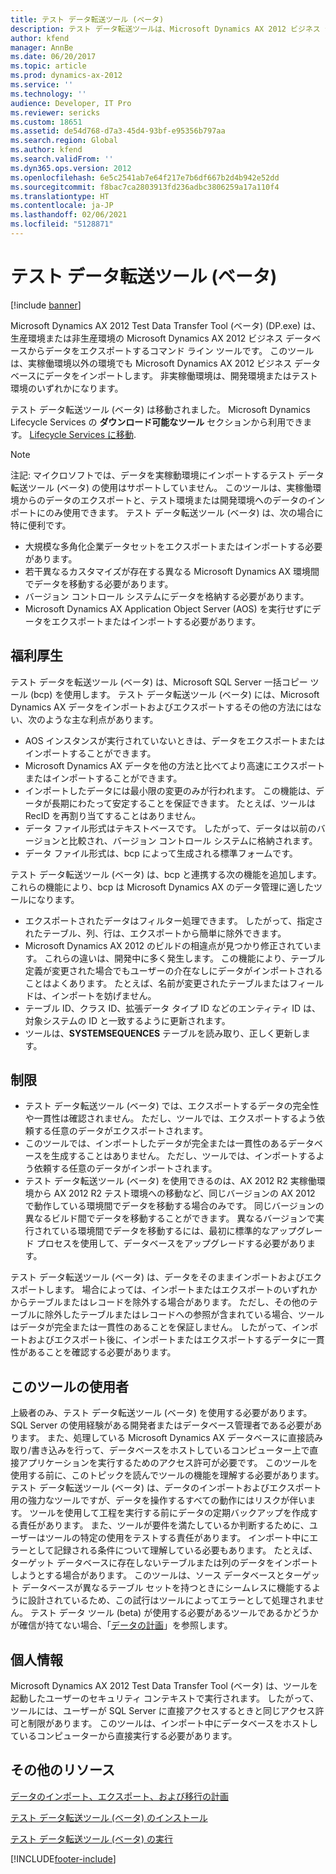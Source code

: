 ```yaml
---
title: テスト データ転送ツール (ベータ)
description: テスト データ転送ツールは、Microsoft Dynamics AX 2012 ビジネス データベース環境からデータをエクスポートするコマンド ライン ツールです。
author: kfend
manager: AnnBe
ms.date: 06/20/2017
ms.topic: article
ms.prod: dynamics-ax-2012
ms.service: ''
ms.technology: ''
audience: Developer, IT Pro
ms.reviewer: sericks
ms.custom: 18651
ms.assetid: de54d768-d7a3-45d4-93bf-e95356b797aa
ms.search.region: Global
ms.author: kfend
ms.search.validFrom: ''
ms.dyn365.ops.version: 2012
ms.openlocfilehash: 6e5c2541ab7e64f217e7b6df667b2d4b942e52dd
ms.sourcegitcommit: f8bac7ca2803913fd236adbc3806259a17a110f4
ms.translationtype: HT
ms.contentlocale: ja-JP
ms.lasthandoff: 02/06/2021
ms.locfileid: "5128871"
---
```

# <a name="test-data-transfer-tool-beta"></a>テスト データ転送ツール (ベータ)

[!include [banner](../../includes/banner.md)]

Microsoft Dynamics AX 2012 Test Data Transfer Tool (ベータ) (DP.exe) は、生産環境または非生産環境の Microsoft Dynamics AX 2012 ビジネス データベースからデータをエクスポートするコマンド ライン ツールです。 このツールは、実稼働環境以外の環境でも Microsoft Dynamics AX 2012 ビジネス データベースにデータをインポートします。 非実稼働環境は、開発環境またはテスト環境のいずれかになります。

テスト データ転送ツール (ベータ) は移動されました。 Microsoft Dynamics Lifecycle Services の **ダウンロード可能なツール** セクションから利用できます。 [Lifecycle Services に移動](https://lcs.dynamics.com). 

> [!NOTE]
> 注記: マイクロソフトでは、データを実稼動環境にインポートするテスト データ転送ツール (ベータ) の使用はサポートしていません。 このツールは、実稼働環境からのデータのエクスポートと、テスト環境または開発環境へのデータのインポートにのみ使用できます。 テスト データ転送ツール (ベータ) は、次の場合に特に便利です。

-   大規模な多角化企業データセットをエクスポートまたはインポートする必要があります。
-   若干異なるカスタマイズが存在する異なる Microsoft Dynamics AX 環境間でデータを移動する必要があります。
-   バージョン コントロール システムにデータを格納する必要があります。
-   Microsoft Dynamics AX Application Object Server (AOS) を実行せずにデータをエクスポートまたはインポートする必要があります。

## <a name="benefits"></a>福利厚生
テスト データを転送ツール (ベータ) は、Microsoft SQL Server 一括コピー ツール (bcp) を使用します。 テスト データ転送ツール (ベータ) には、Microsoft Dynamics AX データをインポートおよびエクスポートするその他の方法にはない、次のような主な利点があります。

-   AOS インスタンスが実行されていないときは、データをエクスポートまたはインポートすることができます。
-   Microsoft Dynamics AX データを他の方法と比べてより高速にエクスポートまたはインポートすることができます。
-   インポートしたデータには最小限の変更のみが行われます。 この機能は、データが長期にわたって安定することを保証できます。  たとえば、ツールは RecID を再割り当てすることはありません。
-   データ ファイル形式はテキストベースです。 したがって、データは以前のバージョンと比較され、バージョン コントロール システムに格納されます。
-   データ ファイル形式は、bcp によって生成される標準フォームです。

テスト データ転送ツール (ベータ) は、bcp と連携する次の機能を追加します。 これらの機能により、bcp は Microsoft Dynamics AX のデータ管理に適したツールになります。

-   エクスポートされたデータはフィルター処理できます。 したがって、指定されたテーブル、列、行は、エクスポートから簡単に除外できます。
-   Microsoft Dynamics AX 2012 のビルドの相違点が見つかり修正されています。 これらの違いは、開発中に多く発生します。 この機能により、テーブル定義が変更された場合でもユーザーの介在なしにデータがインポートされることはよくあります。 たとえば、名前が変更されたテーブルまたはフィールドは、インポートを妨げません。
-   テーブル ID、クラス ID、拡張データ タイプ ID などのエンティティ ID は、対象システムの ID と一致するように更新されます。
-   ツールは、**SYSTEMSEQUENCES** テーブルを読み取り、正しく更新します。

## <a name="limitations"></a>制限
-   テスト データ転送ツール (ベータ) では、エクスポートするデータの完全性や一貫性は確認されません。 ただし、ツールでは、エクスポートするよう依頼する任意のデータがエクスポートされます。
-   このツールでは、インポートしたデータが完全または一貫性のあるデータベースを生成することはありません。 ただし、ツールでは、インポートするよう依頼する任意のデータがインポートされます。
-   テスト データ転送ツール (ベータ) を使用できるのは、AX 2012 R2 実稼働環境から AX 2012 R2 テスト環境への移動など、同じバージョンの AX 2012 で動作している環境間でデータを移動する場合のみです。 同じバージョンの異なるビルド間でデータを移動することができます。 異なるバージョンで実行されている環境間でデータを移動するには、最初に標準的なアップグレード プロセスを使用して、データベースをアップグレードする必要があります。

テスト データ転送ツール (ベータ) は、データをそのままインポートおよびエクスポートします。 場合によっては、インポートまたはエクスポートのいずれかからテーブルまたはレコードを除外する場合があります。 ただし、その他のテーブルに除外したテーブルまたはレコードへの参照が含まれている場合、ツールはデータが完全または一貫性のあることを保証しません。 したがって、インポートおよびエクスポート後に、インポートまたはエクスポートするデータに一貫性があることを確認する必要があります。

## <a name="who-should-use-this-tool"></a>このツールの使用者
上級者のみ、テスト データ転送ツール (ベータ) を使用する必要があります。 SQL Server の使用経験がある開発者またはデータベース管理者である必要があります。 また、処理している Microsoft Dynamics AX データベースに直接読み取り/書き込みを行って、データベースをホストしているコンピューター上で直接アプリケーションを実行するためのアクセス許可が必要です。 このツールを使用する前に、このトピックを読んでツールの機能を理解する必要があります。 テスト データ転送ツール (ベータ) は、データのインポートおよびエクスポート用の強力なツールですが、データを操作するすべての動作にはリスクが伴います。 ツールを使用して工程を実行する前にデータの定期バックアップを作成する責任があります。 また、ツールが要件を満たしているか判断するために、ユーザーはツールの特定の使用をテストする責任があります。 インポート中にエラーとして記録される条件について理解している必要もあります。 たとえば、ターゲット データベースに存在しないテーブルまたは列のデータをインポートしようとする場合があります。 このツールは、ソース データベースとターゲット データベースが異なるテーブル セットを持つときにシームレスに機能するように設計されているため、この試行はツールによってエラーとして処理されません。 テスト データ ツール (beta) が使用する必要があるツールであるかどうかが確信が持てない場合、「[データの計画](https://technet.microsoft.com/library/8b061683-1c1c-40a0-af49-c2cda7c86f9c(AX.60).aspx)」を参照します。

## <a name="personally-identifiable-information"></a>個人情報
Microsoft Dynamics AX 2012 Test Data Transfer Tool (ベータ) は、ツールを起動したユーザーのセキュリティ コンテキストで実行されます。 したがって、ツールには、ユーザーが SQL Server に直接アクセスするときと同じアクセス許可と制限があります。 このツールは、インポート中にデータベースをホストしているコンピューターから直接実行する必要があります。

<a name="additional-resources"></a>その他のリソース
--------

[データのインポート、エクスポート、および移行の計画](https://technet.microsoft.com/library/a05289fb-0f8f-4563-be3c-7c840bfea7e1(AX.60).aspx)

[テスト データ転送ツール (ベータ) のインストール](install-test-data-transfer-tool-beta.md)

[テスト データ転送ツール (ベータ) の実行](run-test-data-transfer-tool-beta.md)





[!INCLUDE[footer-include](../../../../includes/footer-banner.md)]